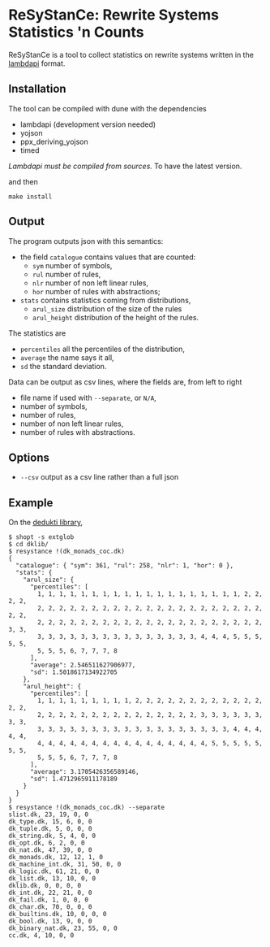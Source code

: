 # ReSyStanCe: Rewrite Systems Statistics 'n Counts
ReSyStanCe is a tool to collect statistics on rewrite systems written
in the [lambdapi](https://github.com/deducteam/lambdapi) format.

## Installation
The tool can be compiled with dune with the dependencies
- lambdapi (development version needed)
- yojson
- ppx\_deriving\_yojson
- timed

*Lambdapi must be compiled from sources.*  To have the latest version.

and then
```
make install
```

## Output
The program outputs json with this semantics:
- the field `catalogue` contains values that are counted:
  - `sym` number of symbols,
  - `rul` number of rules,
  - `nlr` number of non left linear rules,
  - `hor` number of rules with abstractions;
- `stats` contains statistics coming from distributions,
  - `arul_size` distribution of the size of the rules
  - `arul_height` distribution of the height of the rules.
  
The statistics are
- `percentiles` all the percentiles of the distribution,
- `average` the name says it all,
- `sd` the standard deviation.

Data can be output as csv lines, where the fields are, from left to
right
- file name if used with `--separate`, or `N/A`,
- number of symbols,
- number of rules,
- number of non left linear rules,
- number of rules with abstractions.

## Options
- `--csv` output as a csv line rather than a full json

## Example
On the
[dedukti library](https://github.com/rafoo/dklib/archive/v2.6.zip), 
```
$ shopt -s extglob
$ cd dklib/
$ resystance !(dk_monads_coc.dk)
{
  "catalogue": { "sym": 361, "rul": 258, "nlr": 1, "hor": 0 },
  "stats": {
    "arul_size": {
      "percentiles": [
        1, 1, 1, 1, 1, 1, 1, 1, 1, 1, 1, 1, 1, 1, 1, 1, 1, 1, 1, 2, 2, 2, 2,
        2, 2, 2, 2, 2, 2, 2, 2, 2, 2, 2, 2, 2, 2, 2, 2, 2, 2, 2, 2, 2, 2, 2,
        2, 2, 2, 2, 2, 2, 2, 2, 2, 2, 2, 2, 2, 2, 2, 2, 2, 2, 2, 2, 2, 3, 3,
        3, 3, 3, 3, 3, 3, 3, 3, 3, 3, 3, 3, 3, 3, 3, 4, 4, 4, 5, 5, 5, 5, 5,
        5, 5, 5, 6, 7, 7, 7, 8
      ],
      "average": 2.546511627906977,
      "sd": 1.5018617134922705
    },
    "arul_height": {
      "percentiles": [
        1, 1, 1, 1, 1, 1, 1, 1, 1, 2, 2, 2, 2, 2, 2, 2, 2, 2, 2, 2, 2, 2, 2,
        2, 2, 2, 2, 2, 2, 2, 2, 2, 2, 2, 2, 2, 2, 2, 3, 3, 3, 3, 3, 3, 3, 3,
        3, 3, 3, 3, 3, 3, 3, 3, 3, 3, 3, 3, 3, 3, 3, 3, 3, 3, 4, 4, 4, 4, 4,
        4, 4, 4, 4, 4, 4, 4, 4, 4, 4, 4, 4, 4, 4, 4, 4, 5, 5, 5, 5, 5, 5, 5,
        5, 5, 5, 6, 7, 7, 7, 8
      ],
      "average": 3.1705426356589146,
      "sd": 1.4712965911178189
    }
  }
}
$ resystance !(dk_monads_coc.dk) --separate
slist.dk, 23, 19, 0, 0
dk_type.dk, 15, 6, 0, 0
dk_tuple.dk, 5, 0, 0, 0
dk_string.dk, 5, 4, 0, 0
dk_opt.dk, 6, 2, 0, 0
dk_nat.dk, 47, 39, 0, 0
dk_monads.dk, 12, 12, 1, 0
dk_machine_int.dk, 31, 50, 0, 0
dk_logic.dk, 61, 21, 0, 0
dk_list.dk, 13, 10, 0, 0
dklib.dk, 0, 0, 0, 0
dk_int.dk, 22, 21, 0, 0
dk_fail.dk, 1, 0, 0, 0
dk_char.dk, 70, 0, 0, 0
dk_builtins.dk, 10, 0, 0, 0
dk_bool.dk, 13, 9, 0, 0
dk_binary_nat.dk, 23, 55, 0, 0
cc.dk, 4, 10, 0, 0
```
